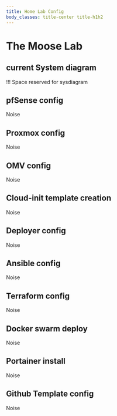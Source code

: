 ```yaml
---
title: Home Lab Config
body_classes: title-center title-h1h2
---
```


# The Moose Lab

## current System diagram

!!! Space reserved for sysdiagram

## pfSense config

Noise

## Proxmox config

Noise

## OMV config

Noise

## Cloud-init template creation

Noise

## Deployer config

Noise

## Ansible config

Noise

## Terraform config

Noise

## Docker swarm deploy

Noise

## Portainer install

Noise

## Github Template config

Noise
